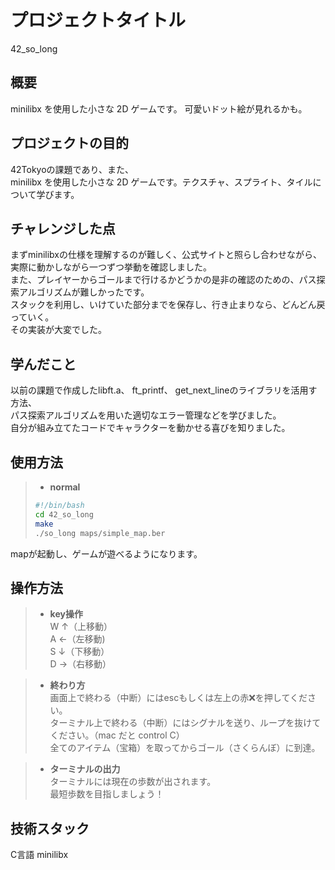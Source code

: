 # プロジェクトタイトル

42_so_long

## 概要

minilibx を使用した小さな 2D ゲームです。
可愛いドット絵が見れるかも。

## プロジェクトの目的

42Tokyoの課題であり、また、  
minilibx を使用した小さな 2D ゲームです。テクスチャ、スプライト、タイルについて学びます。  

## チャレンジした点

まずminilibxの仕様を理解するのが難しく、公式サイトと照らし合わせながら、  
実際に動かしながら一つずつ挙動を確認しました。  
また、プレイヤーからゴールまで行けるかどうかの是非の確認のための、パス探索アルゴリズムが難しかったです。  
スタックを利用し、いけていた部分までを保存し、行き止まりなら、どんどん戻っていく。  
その実装が大変でした。

## 学んだこと

以前の課題で作成したlibft.a、 ft_printf、 get_next_lineのライブラリを活用す方法、  
パス探索アルゴリズムを用いた適切なエラー管理などを学びました。  
自分が組み立てたコードでキャラクターを動かせる喜びを知りました。


## 使用方法

> - **normal**
> ```bash php
> #!/bin/bash
> cd 42_so_long
> make
> ./so_long maps/simple_map.ber
> ```

mapが起動し、ゲームが遊べるようになります。

## 操作方法

> - **key操作**  
> W ↑（上移動）  
> A ←（左移動)  
> S ↓（下移動）  
> D →（右移動）

> - **終わり方**  
> 画面上で終わる（中断）にはescもしくは左上の赤❌を押してください。  
> ターミナル上で終わる（中断）にはシグナルを送り、ループを抜けてください。（mac だと control C）  
> 全てのアイテム（宝箱）を取ってからゴール（さくらんぼ）に到達。

> - **ターミナルの出力**  
> ターミナルには現在の歩数が出されます。  
> 最短歩数を目指しましょう！

## 技術スタック

C言語
minilibx
